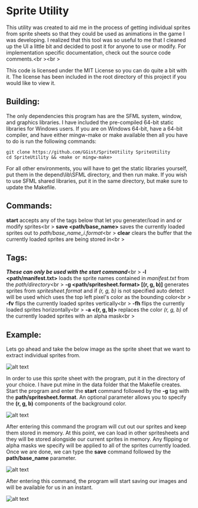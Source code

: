 Sprite Utility
==============
This utility was created to aid me in the process of getting individual sprites from sprite sheets
so that they could be used as animations in the game I was developing. I realized that this tool
was so useful to me that I cleaned up the UI a little bit and decided to post it for anyone to use
or modify. For implementation specific documentation, check out the source code comments.<br \><br \>

This code is licensed under the MIT License so you can do quite a bit with it. The license
has been included in the root directory of this project if you would like to view it.

Building:
---------
The only dependencies this program has are the SFML system, window, and graphics libraries. I 
have included the pre-compiled 64-bit static libraries for Windows users. If you are on Windows 
64-bit, have a 64-bit compiler, and have either mingw-make or make available then all you have to 
do is run the following commands:
```
git clone https://github.com/GGist/SpriteUtility SpriteUtility
cd SpriteUtility && <make or mingw-make>
```
For all other environments, you will have to get the static libraries yourself, put them in the 
depend\lib\SFML directory, and then run make. If you wish to use SFML shared libraries, put it
in the same directory, but make sure to update the Makefile.

Commands:
--------
**start** accepts any of the tags below that let you generater/load in and or modify sprites<br \>
**save \<path/base_name\>** saves the currently loaded sprites out to *path/base_name_i.format*<br \>
**clear** clears the buffer that the currently loaded sprites are being stored in<br \>

Tags:
------
***These can only be used with the start command***<br \>
**-l \<path/manifest.txt\>** loads the sprite names contained in *manifest.txt* from the *path/directory*<br \>
**-g \<path/spritesheet.format\> [(r, g, b)]** generates sprites from *spritesheet.format* and if *(r, g, b)*
is not specified auto detect will be used which uses the top left pixel's color as the bounding color<br \>
**-fv** flips the currently loaded sprites vertically<br \>
**-fh** flips the currently loaded sprites horizontally<br \>
**-a \<(r, g, b)\>** replaces the color *(r, g, b)* of the currently loaded sprites with an alpha mask<br \>

Example:
-------
Lets go ahead and take the below image as the sprite sheet that we want to extract individual sprites from.

![alt text](https://raw.github.com/GGist/Sprite_Utility/master/example/Robot_Black.png "Sprite Sheet")

In order to use this sprite sheet with the program, put it in the directory of your choice. I have put mine
in the data folder that the Makefile creates. Start the program and enter the **start** command followed by
the **-g** tag with the **path/spritesheet.format**. An optional parameter allows you to specify the
**(r, g, b)** components of the background color.

![alt text](https://raw.github.com/GGist/Sprite_Utility/master/example/Step1.png "Step 1")

After entering this command the program will cut out our sprites and keep them stored in memory.
At this point, we can load in other spritesheets and they will be stored alongside our current sprites
in memory. Any flipping or alpha masks we specify will be applied to all of the sprites currently loaded.
Once we are done, we can type the **save** command followed by the **path/base_name** parameter.

![alt text](https://raw.github.com/GGist/Sprite_Utility/master/example/Step2.png "Step 2")

After entering this command, the program will start saving our images and will be available for us in an instant.

![alt text](https://raw.github.com/GGist/Sprite_Utility/master/example/Finished.png "Sprite Directory")